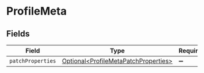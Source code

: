 # ProfileMeta


## Fields

| Field                                                                                          | Type                                                                                           | Required                                                                                       | Description                                                                                    |
| ---------------------------------------------------------------------------------------------- | ---------------------------------------------------------------------------------------------- | ---------------------------------------------------------------------------------------------- | ---------------------------------------------------------------------------------------------- |
| `patchProperties`                                                                              | [Optional\<ProfileMetaPatchProperties>](../../models/components/ProfileMetaPatchProperties.md) | :heavy_minus_sign:                                                                             | N/A                                                                                            |